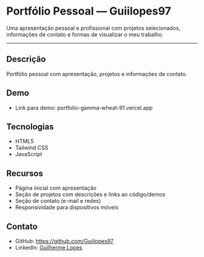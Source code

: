 # Portfólio Pessoal — Guiilopes97

Uma apresentação pessoal e profissional com projetos selecionados, informações de contato e formas de visualizar o meu trabalho.

---

Descrição
--------
Portfólio pessoal com apresentação, projetos e informações de contato.

Demo
----
- Link para demo: portfolio-gamma-wheat-91.vercel.app

Tecnologias
----------
- HTML5
- Tailwind CSS
- JavaScript

Recursos
--------
- Página inicial com apresentação
- Seção de projetos com descrições e links ao código/demos
- Seção de contato (e-mail e redes)
- Responsividade para dispositivos móveis

Contato
-------
- GitHub: https://github.com/Guiilopes97
- LinkedIn: [Guilherme Lopes](https://www.linkedin.com/in/guilherme-lopes-de-oliveira/)
